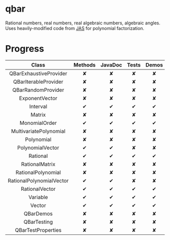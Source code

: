 qbar
====

Rational numbers, real numbers, real algebraic numbers, algebraic angles.
Uses heavily-modified code from [JAS](http://krum.rz.uni-mannheim.de/jas/) for polynomial factorization.

Progress
========

| Class                    | Methods | JavaDoc | Tests | Demos | Properties |
|:------------------------:|:-------:|:-------:|:-----:|:-----:|:----------:|
| QBarExhaustiveProvider   | ✘       | ✘       | ✘     | ✘     | ✘          |
| QBarIterableProvider     | ✘       | ✘       | ✘     | ✘     | ✘          |
| QBarRandomProvider       | ✘       | ✘       | ✘     | ✘     | ✘          |
| ExponentVector           | ✘       | ✘       | ✘     | ✘     | ✘          |
| Interval                 | ✔       | ✔       | ✔     | ✔     | ✔          |
| Matrix                   | ✘       | ✘       | ✘     | ✘     | ✘          |
| MonomialOrder            | ✔       | ✔       | ✔     | ✔     | ✔          |
| MultivariatePolynomial   | ✘       | ✘       | ✘     | ✘     | ✘          |
| Polynomial               | ✘       | ✘       | ✘     | ✘     | ✘          |
| PolynomialVector         | ✔       | ✔       | ✘     | ✘     | ✘          |
| Rational                 | ✔       | ✔       | ✔     | ✔     | ✔          |
| RationalMatrix           | ✘       | ✘       | ✘     | ✘     | ✘          |
| RationalPolynomial       | ✘       | ✘       | ✘     | ✘     | ✘          |
| RationalPolynomialVector | ✔       | ✔       | ✘     | ✘     | ✘          |
| RationalVector           | ✔       | ✔       | ✔     | ✔     | ✔          |
| Variable                 | ✔       | ✔       | ✔     | ✔     | ✔          |
| Vector                   | ✔       | ✔       | ✔     | ✔     | ✔          |
| QBarDemos                | ✘       | ✘       | ✘     | ✘     | ✘          |
| QBarTesting              | ✘       | ✘       | ✘     | ✘     | ✘          |
| QBarTestProperties       | ✘       | ✘       | ✘     | ✘     | ✘          |
